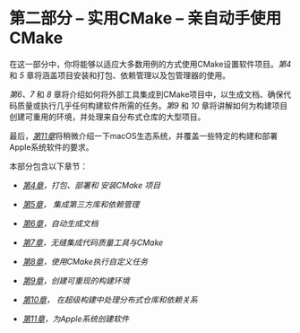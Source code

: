 # 第二部分 – 实用CMake – 亲自动手使用CMake

在这一部分中，你将能够以适应大多数用例的方式使用CMake设置软件项目。*第4* 和 *5* 章将涵盖项目安装和打包、依赖管理以及包管理器的使用。

*第6、7* 和 *8* 章将介绍如何将外部工具集成到CMake项目中，以生成文档、确保代码质量或执行几乎任何构建软件所需的任务。*第9* 和 *10* 章将讲解如何为构建项目创建可重用的环境，并处理来自分布式仓库的大型项目。

最后，[*第11章*](B30947_11.xhtml#_idTextAnchor170)将稍微介绍一下macOS生态系统，并覆盖一些特定的构建和部署Apple系统软件的要求。

本部分包含以下章节：

+   [*第4章*](B30947_04.xhtml#_idTextAnchor071)*，打包、部署和* *安装CMake* *项目*

+   [*第5章*](B30947_05.xhtml#_idTextAnchor084)*，* *集成第三方库和依赖管理*

+   [*第6章*](B30947_06.xhtml#_idTextAnchor101)*，自动生成文档*

+   [*第7章*](B30947_07.xhtml#_idTextAnchor113)*，无缝集成代码质量工具与CMake*

+   [*第8章*](B30947_08.xhtml#_idTextAnchor132)*，使用CMake执行自定义任务*

+   [*第9章*](B30947_09.xhtml#_idTextAnchor146)*，创建可重现的构建环境*

+   [*第10章*](B30947_10.xhtml#_idTextAnchor158)*，* *在超级构建中处理分布式仓库和依赖关系*

+   [*第11章*](B30947_11.xhtml#_idTextAnchor170)*，为Apple系统创建软件*
